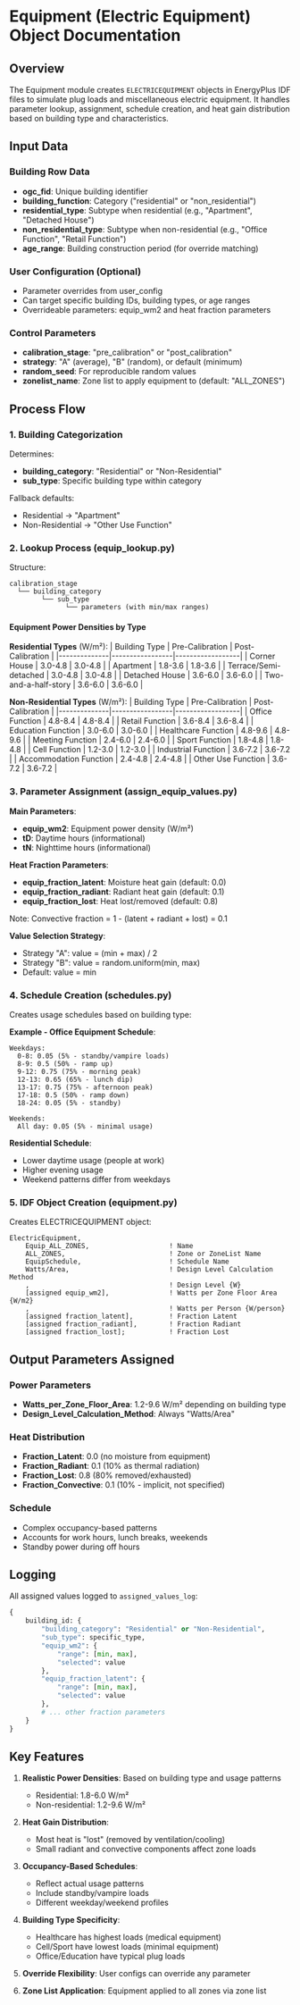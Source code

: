 # Equipment (Electric Equipment) Object Documentation

## Overview
The Equipment module creates `ELECTRICEQUIPMENT` objects in EnergyPlus IDF files to simulate plug loads and miscellaneous electric equipment. It handles parameter lookup, assignment, schedule creation, and heat gain distribution based on building type and characteristics.

## Input Data

### Building Row Data
- **ogc_fid**: Unique building identifier
- **building_function**: Category ("residential" or "non_residential")
- **residential_type**: Subtype when residential (e.g., "Apartment", "Detached House")
- **non_residential_type**: Subtype when non-residential (e.g., "Office Function", "Retail Function")
- **age_range**: Building construction period (for override matching)

### User Configuration (Optional)
- Parameter overrides from user_config
- Can target specific building IDs, building types, or age ranges
- Overrideable parameters: equip_wm2 and heat fraction parameters

### Control Parameters
- **calibration_stage**: "pre_calibration" or "post_calibration"
- **strategy**: "A" (average), "B" (random), or default (minimum)
- **random_seed**: For reproducible random values
- **zonelist_name**: Zone list to apply equipment to (default: "ALL_ZONES")

## Process Flow

### 1. Building Categorization

Determines:
- **building_category**: "Residential" or "Non-Residential"
- **sub_type**: Specific building type within category

Fallback defaults:
- Residential → "Apartment"
- Non-Residential → "Other Use Function"

### 2. Lookup Process (equip_lookup.py)

Structure:
```
calibration_stage
  └── building_category
        └── sub_type
              └── parameters (with min/max ranges)
```

#### Equipment Power Densities by Type

**Residential Types** (W/m²):
| Building Type | Pre-Calibration | Post-Calibration |
|--------------|-----------------|------------------|
| Corner House | 3.0-4.8 | 3.0-4.8 |
| Apartment | 1.8-3.6 | 1.8-3.6 |
| Terrace/Semi-detached | 3.0-4.8 | 3.0-4.8 |
| Detached House | 3.6-6.0 | 3.6-6.0 |
| Two-and-a-half-story | 3.6-6.0 | 3.6-6.0 |

**Non-Residential Types** (W/m²):
| Building Type | Pre-Calibration | Post-Calibration |
|--------------|-----------------|------------------|
| Office Function | 4.8-8.4 | 4.8-8.4 |
| Retail Function | 3.6-8.4 | 3.6-8.4 |
| Education Function | 3.0-6.0 | 3.0-6.0 |
| Healthcare Function | 4.8-9.6 | 4.8-9.6 |
| Meeting Function | 2.4-6.0 | 2.4-6.0 |
| Sport Function | 1.8-4.8 | 1.8-4.8 |
| Cell Function | 1.2-3.0 | 1.2-3.0 |
| Industrial Function | 3.6-7.2 | 3.6-7.2 |
| Accommodation Function | 2.4-4.8 | 2.4-4.8 |
| Other Use Function | 3.6-7.2 | 3.6-7.2 |

### 3. Parameter Assignment (assign_equip_values.py)

**Main Parameters**:
- **equip_wm2**: Equipment power density (W/m²)
- **tD**: Daytime hours (informational)
- **tN**: Nighttime hours (informational)

**Heat Fraction Parameters**:
- **equip_fraction_latent**: Moisture heat gain (default: 0.0)
- **equip_fraction_radiant**: Radiant heat gain (default: 0.1)
- **equip_fraction_lost**: Heat lost/removed (default: 0.8)

Note: Convective fraction = 1 - (latent + radiant + lost) = 0.1

**Value Selection Strategy**:
- Strategy "A": value = (min + max) / 2
- Strategy "B": value = random.uniform(min, max)
- Default: value = min

### 4. Schedule Creation (schedules.py)

Creates usage schedules based on building type:

**Example - Office Equipment Schedule**:
```
Weekdays:
  0-8: 0.05 (5% - standby/vampire loads)
  8-9: 0.5 (50% - ramp up)
  9-12: 0.75 (75% - morning peak)
  12-13: 0.65 (65% - lunch dip)
  13-17: 0.75 (75% - afternoon peak)
  17-18: 0.5 (50% - ramp down)
  18-24: 0.05 (5% - standby)

Weekends:
  All day: 0.05 (5% - minimal usage)
```

**Residential Schedule**:
- Lower daytime usage (people at work)
- Higher evening usage
- Weekend patterns differ from weekdays

### 5. IDF Object Creation (equipment.py)

Creates ELECTRICEQUIPMENT object:
```
ElectricEquipment,
    Equip_ALL_ZONES,                    ! Name
    ALL_ZONES,                          ! Zone or ZoneList Name
    EquipSchedule,                      ! Schedule Name
    Watts/Area,                         ! Design Level Calculation Method
    ,                                   ! Design Level {W}
    [assigned equip_wm2],               ! Watts per Zone Floor Area {W/m2}
    ,                                   ! Watts per Person {W/person}
    [assigned fraction_latent],         ! Fraction Latent
    [assigned fraction_radiant],        ! Fraction Radiant
    [assigned fraction_lost];           ! Fraction Lost
```

## Output Parameters Assigned

### Power Parameters
- **Watts_per_Zone_Floor_Area**: 1.2-9.6 W/m² depending on building type
- **Design_Level_Calculation_Method**: Always "Watts/Area"

### Heat Distribution
- **Fraction_Latent**: 0.0 (no moisture from equipment)
- **Fraction_Radiant**: 0.1 (10% as thermal radiation)
- **Fraction_Lost**: 0.8 (80% removed/exhausted)
- **Fraction_Convective**: 0.1 (10% - implicit, not specified)

### Schedule
- Complex occupancy-based patterns
- Accounts for work hours, lunch breaks, weekends
- Standby power during off hours

## Logging

All assigned values logged to `assigned_values_log`:
```python
{
    building_id: {
        "building_category": "Residential" or "Non-Residential",
        "sub_type": specific_type,
        "equip_wm2": {
            "range": [min, max],
            "selected": value
        },
        "equip_fraction_latent": {
            "range": [min, max],
            "selected": value
        },
        # ... other fraction parameters
    }
}
```

## Key Features

1. **Realistic Power Densities**: Based on building type and usage patterns
   - Residential: 1.8-6.0 W/m²
   - Non-residential: 1.2-9.6 W/m²

2. **Heat Gain Distribution**: 
   - Most heat is "lost" (removed by ventilation/cooling)
   - Small radiant and convective components affect zone loads

3. **Occupancy-Based Schedules**: 
   - Reflect actual usage patterns
   - Include standby/vampire loads
   - Different weekday/weekend profiles

4. **Building Type Specificity**:
   - Healthcare has highest loads (medical equipment)
   - Cell/Sport have lowest loads (minimal equipment)
   - Office/Education have typical plug loads

5. **Override Flexibility**: User configs can override any parameter

6. **Zone List Application**: Equipment applied to all zones via zone list